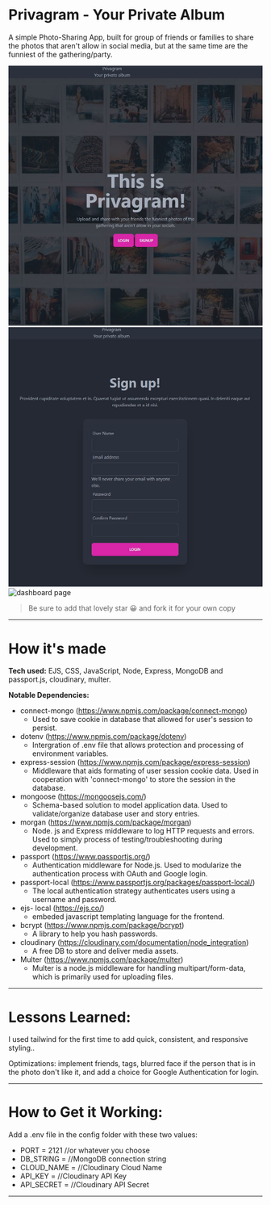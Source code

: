 # Privagram - Your Private Album

A simple Photo-Sharing App, built for group of friends or families to share the photos that aren't allow in social media, but at the same time are the funniest of the gathering/party.

![login](public/imgs/privagramHome.JPG)
![signup](public/imgs/signup%20privagram.JPG)
![dashboard page](public/images/team-task-gif.gif)

> Be sure to add that lovely star 😀 and fork it for your own copy

---

# How it's made

**Tech used:** EJS, CSS, JavaScript, Node, Express, MongoDB and passport.js, cloudinary, multer.

**Notable Dependencies:**

* connect-mongo (https://www.npmjs.com/package/connect-mongo)
   - Used to save cookie in database that allowed for user's session to persist.
* dotenv (https://www.npmjs.com/package/dotenv)
   - Intergration of .env file that allows protection and processing of environment variables.
* express-session (https://www.npmjs.com/package/express-session)
   - Middleware that aids formating of user session cookie data. Used in cooperation with 'connect-mongo' to store the session in the database.
* mongoose (https://mongoosejs.com/)
   - Schema-based solution to model application data. Used to validate/organize database user and story entries.
* morgan (https://www.npmjs.com/package/morgan)
   - Node. js and Express middleware to log HTTP requests and errors. Used to simply process of testing/troubleshooting during development.
* passport (https://www.passportjs.org/)
   - Authentication middleware for Node.js. Used to modularize the authentication process with OAuth and Google login.
* passport-local (https://www.passportjs.org/packages/passport-local/)
   - The local authentication strategy authenticates users using a username and password.
* ejs- local (https://ejs.co/)
   - embeded javascript templating language for the frontend.
* bcrypt (https://www.npmjs.com/package/bcrypt)
   - A library to help you hash passwords.
* cloudinary (https://cloudinary.com/documentation/node_integration)
  - A free DB to store and deliver media assets.
* Multer (https://www.npmjs.com/package/multer)
  - Multer is a node.js middleware for handling multipart/form-data, which is primarily used for uploading files.

---

# Lessons Learned:

I used tailwind for the first time to add quick, consistent, and responsive styling.. 

Optimizations: implement friends, tags, blurred face if the person that is in the photo don't like it, and add a choice for Google Authentication for login.  

---

# How to Get it Working:

Add a .env file in the config folder with these two values:
* PORT = 2121 //or whatever you choose
* DB_STRING =  //MongoDB connection string
* CLOUD_NAME = //Cloudinary Cloud Name
* API_KEY =    //Cloudinary API Key
* API_SECRET = //Cloudinary API Secret
---
